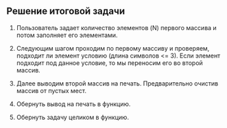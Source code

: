 
## Решение итоговой задачи

1. Пользователь задает количество элементов (N) первого массива и потом заполняет его элементами. 

2. Следующим шагом проходим по первому массиву и проверяем, подходит ли элемент условию (длина символов <= 3). 
   Если элемент подходит под данное условие, то мы переносим его во второй массив.

4. Далее выводим второй массив на печать. Предварительно очистив массив от пустых мест.

5. Обернуть вывод на печать в функцию.

6. Обернуть задачу целиком в функцию.